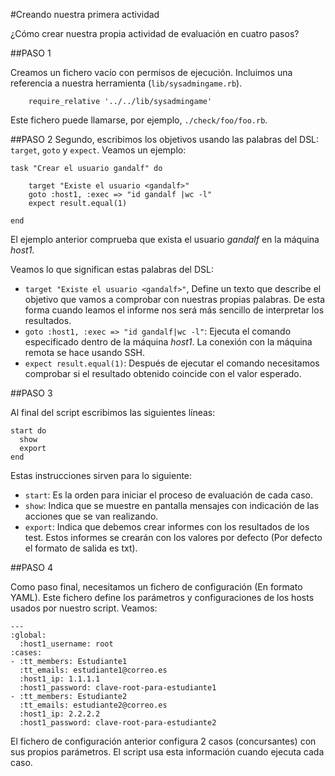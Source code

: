 
#Creando nuestra primera actividad

¿Cómo crear nuestra propia actividad de evaluación en cuatro pasos?

##PASO 1

Creamos un fichero vacío con permisos de ejecución. Incluimos una referencia
a nuestra herramienta (`lib/sysadmingame.rb`).
```
    require_relative '../../lib/sysadmingame'
```

Este fichero puede llamarse, por ejemplo, `./check/foo/foo.rb`.

##PASO 2
Segundo, escribimos los objetivos usando las palabras del DSL: 
`target`, `goto` y `expect`. Veamos un ejemplo:


```
task "Crear el usuario gandalf" do

	target "Existe el usuario <gandalf>"
	goto :host1, :exec => "id gandalf |wc -l"
	expect result.equal(1)

end
```

El ejemplo anterior comprueba que exista el usuario *gandalf* en la máquina *host1*.

Veamos lo que significan estas palabras del DSL:
* `target "Existe el usuario <gandalf>"`, Define un texto que describe el objetivo
que vamos a comprobar con nuestras propias palabras. De esta forma cuando
leamos el informe nos será más sencillo de interpretar los resultados.
* `goto :host1, :exec => "id gandalf|wc -l"`: Ejecuta el comando especificado
dentro de la máquina *host1*. La conexión con la máquina remota se hace usando 
SSH. 
* `expect result.equal(1)`: Después de ejecutar el comando necesitamos
comprobar si el resultado obtenido coincide con el valor esperado.

##PASO 3

Al final del script escribimos las siguientes líneas:

```
start do
  show
  export
end
```

Estas instrucciones sirven para lo siguiente:
* `start`: Es la orden para iniciar el proceso de evaluación de cada caso.
* `show`: Indica que se muestre en pantalla mensajes con indicación de las acciones
que se van realizando.
* `export`: Indica que debemos crear informes con los resultados de los test.
Estos informes se crearán con los valores por defecto (Por defecto el formato 
de salida es txt).

##PASO 4

Como paso final, necesitamos un fichero de configuración (En formato YAML).
Este fichero define los parámetros y configuraciones de los hosts usados
por nuestro script. Veamos:

```
---
:global:
  :host1_username: root
:cases:
- :tt_members: Estudiante1
  :tt_emails: estudiante1@correo.es
  :host1_ip: 1.1.1.1
  :host1_password: clave-root-para-estudiante1
- :tt_members: Estudiante2
  :tt_emails: estudiante2@correo.es
  :host1_ip: 2.2.2.2
  :host1_password: clave-root-para-estudiante2
```

El fichero de configuración anterior configura 2 casos (concursantes) 
con sus propios parámetros. El script usa esta información cuando ejecuta cada caso.

